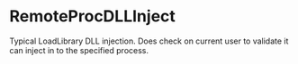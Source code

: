 # RemoteProcDLLInject
Typical LoadLibrary DLL injection. Does check on current user to validate it can inject in to the specified process.

